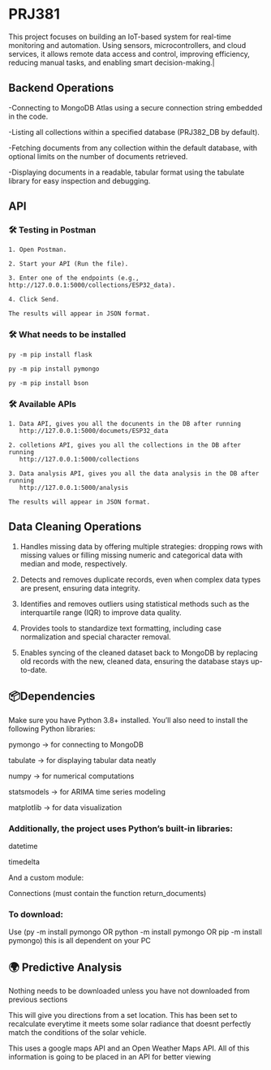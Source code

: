 # PRJ381
This project focuses on building an IoT-based system for real-time monitoring and automation. Using sensors, microcontrollers, and cloud services, it allows remote data access and control, improving efficiency, reducing manual tasks, and enabling smart decision-making.|

## Backend Operations
-Connecting to MongoDB Atlas using a secure connection string embedded in the code. 

-Listing all collections within a specified database (PRJ382_DB by default).

-Fetching documents from any collection within the default database, with optional limits on the number of documents retrieved.

-Displaying documents in a readable, tabular format using the tabulate library for easy inspection and debugging.

## API

### 🛠️ Testing in Postman

    1. Open Postman.

    2. Start your API (Run the file).

    3. Enter one of the endpoints (e.g., http://127.0.0.1:5000/collections/ESP32_data).

    4. Click Send.

    The results will appear in JSON format.

### 🛠️ What needs to be installed

    py -m pip install flask

    py -m pip install pymongo

    py -m pip install bson

### 🛠️ Available APIs

    1. Data API, gives you all the docunents in the DB after running
       http://127.0.0.1:5000/documets/ESP32_data 
       
    2. colletions API, gives you all the collections in the DB after running
       http://127.0.0.1:5000/collections

    3. Data analysis API, gives you all the data analysis in the DB after running
       http://127.0.0.1:5000/analysis

    The results will appear in JSON format.


## Data Cleaning Operations
1. Handles missing data by offering multiple strategies: dropping rows with missing values or filling missing numeric and categorical data with median and mode, respectively.

2. Detects and removes duplicate records, even when complex data types are present, ensuring data integrity.

3. Identifies and removes outliers using statistical methods such as the interquartile range (IQR) to improve data quality.

4. Provides tools to standardize text formatting, including case normalization and special character removal.

5. Enables syncing of the cleaned dataset back to MongoDB by replacing old records with the new, cleaned data, ensuring the database stays up-to-date.

## 📦Dependencies

Make sure you have Python 3.8+ installed. You’ll also need to install the following Python libraries:

pymongo → for connecting to MongoDB

tabulate → for displaying tabular data neatly

numpy → for numerical computations

statsmodels → for ARIMA time series modeling

matplotlib → for data visualization

### Additionally, the project uses Python’s built-in libraries:

datetime

timedelta

And a custom module:

Connections (must contain the function return_documents)

### To download: 

Use (py -m install pymongo OR python -m install pymongo OR pip -m install pymongo) this is all dependent on your PC

## 🌍 Predictive Analysis

Nothing needs to be downloaded unless you have not downloaded from previous sections

This will give you directions from a set location. This has been set to recalculate everytime it meets some solar radiance that doesnt perfectly match the conditions of the solar vehicle. 

This uses a google maps API and an Open Weather Maps API. All of this information is going to be placed in an API for better viewing


